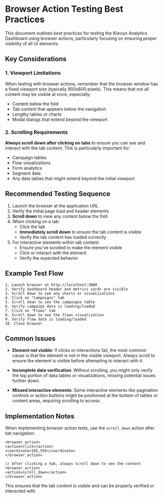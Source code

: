 # Browser Action Testing Best Practices

This document outlines best practices for testing the Klaviyo Analytics Dashboard using browser actions, particularly focusing on ensuring proper visibility of all UI elements.

## Key Considerations

### 1. Viewport Limitations

When testing with browser actions, remember that the browser window has a fixed viewport size (typically 900x600 pixels). This means that not all content may be visible at once, especially:

- Content below the fold
- Tab content that appears below the navigation
- Lengthy tables or charts
- Modal dialogs that extend beyond the viewport

### 2. Scrolling Requirements

**Always scroll down after clicking on tabs** to ensure you can see and interact with the tab content. This is particularly important for:

- Campaign tables
- Flow visualizations
- Form analytics
- Segment data
- Any data tables that might extend beyond the initial viewport

## Recommended Testing Sequence

1. Launch the browser at the application URL
2. Verify the initial page load and header elements
3. **Scroll down** to view any content below the fold
4. When clicking on a tab:
   - Click the tab
   - **Immediately scroll down** to ensure the tab content is visible
   - Verify the tab content has loaded correctly
5. For interactive elements within tab content:
   - Ensure you've scrolled to make the element visible
   - Click or interact with the element
   - Verify the expected behavior

## Example Test Flow

```
1. Launch browser at http://localhost:3000
2. Verify dashboard header and metrics cards are visible
3. Scroll down to see any charts or visualizations
4. Click on "Campaigns" tab
5. Scroll down to see the campaigns table
6. Verify campaign data is loading/loaded
7. Click on "Flows" tab
8. Scroll down to see the flows visualization
9. Verify flow data is loading/loaded
10. Close browser
```

## Common Issues

- **Element not visible**: If clicks or interactions fail, the most common cause is that the element is not in the visible viewport. Always scroll to ensure the element is visible before attempting to interact with it.

- **Incomplete data verification**: Without scrolling, you might only verify the top portion of data tables or visualizations, missing potential issues further down.

- **Missed interactive elements**: Some interactive elements like pagination controls or action buttons might be positioned at the bottom of tables or content areas, requiring scrolling to access.

## Implementation Notes

When implementing browser action tests, use the `scroll_down` action after tab navigation:

```
<browser_action>
<action>click</action>
<coordinate>165,555</coordinate>
</browser_action>

// After clicking a tab, always scroll down to see the content
<browser_action>
<action>scroll_down</action>
</browser_action>
```

This ensures that the tab content is visible and can be properly verified or interacted with.
